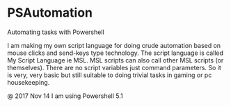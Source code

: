 # PSAutomation
Automating tasks with Powershell

I am making my own script language for doing crude automation
based on mouse clicks and send-keys type technology.
The script language is called My Script Language ie MSL.
MSL scripts can also call other MSL scripts (or themselves).
There are no script variables just command parameters.
So it is very, very basic but still suitable to doing trivial 
tasks in gaming or pc housekeeping.

@ 2017 Nov 14 I am using Powershell 5.1

